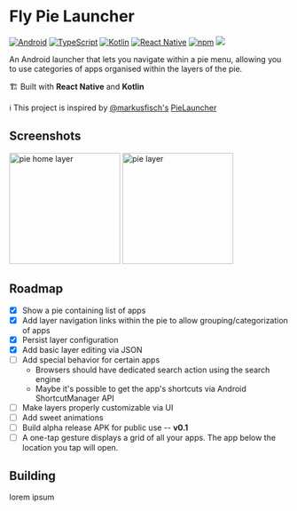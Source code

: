 # Fly Pie Launcher

[![Android](https://img.shields.io/badge/Android-3DDC84?logo=android&logoColor=white)](#)
[![TypeScript](https://img.shields.io/badge/TypeScript-3178C6?logo=typescript&logoColor=fff)](#)
[![Kotlin](https://img.shields.io/badge/Kotlin-%237F52FF.svg?logo=kotlin&logoColor=white)](#)
[![React Native](https://img.shields.io/badge/React_Native-%2320232a.svg?logo=react&logoColor=%2361DAFB)](#)
[![npm](https://img.shields.io/badge/npm-CB3837?logo=npm&logoColor=fff)](#)
<a href="https://github.com/prettier/prettier"><img src="https://img.shields.io/badge/styled_with-prettier-ff69b4.svg"></a>

An Android launcher that lets you navigate within a pie menu, allowing you to use categories of apps organised within the layers of the pie.

🏗️ Built with **React Native** and **Kotlin**

ℹ️ This project is inspired by [@markusfisch's](https://github.com/markusfisch) [PieLauncher](https://github.com/markusfisch/PieLauncher)

## Screenshots

<img src="https://github.com/user-attachments/assets/f974d3aa-a999-48e8-be9e-71f91517ca80" alt="pie home layer" width="200"/>

<img src="https://github.com/user-attachments/assets/351a599a-b4e6-406d-9f82-1bacaa1e1816" alt="pie layer" width="200"/>

## Roadmap

- [x] Show a pie containing list of apps
- [x] Add layer navigation links within the pie to allow grouping/categorization of apps
- [x] Persist layer configuration
- [x] Add basic layer editing via JSON
- [ ] Add special behavior for certain apps
  - Browsers should have dedicated search action using the search engine
  - Maybe it's possible to get the app's shortcuts via Android ShortcutManager API
- [ ] Make layers properly customizable via UI
- [ ] Add sweet animations
- [ ] Build alpha release APK for public use -- **v0.1**
- [ ] A one-tap gesture displays a grid of all your apps. The app below the location you tap will open.

## Building

lorem ipsum
